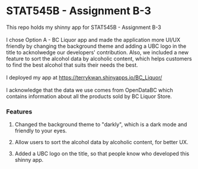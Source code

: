 # STAT545B - Assignment B-3

This repo holds my shinny app for STAT545B - Assignment B-3
<br><br>
I chose Option A - BC Liquor app and made the application more UI/UX friendly by changing the background theme and adding a UBC logo in the title to acknolwedge our developers' contribution. Also, we included a new feature to sort the alcohol data by alcoholic content, which helps customers to find the best alcohol that suits their needs the best.
<br><br>
I deployed my app at https://terrykwan.shinyapps.io/BC_Liquor/
<br><br>
I acknowledge that the data we use comes from OpenDataBC which contains information about all the products sold by BC Liquor Store.

### Features

1. Changed the background theme to "darkly", which is a dark mode and friendly to your eyes.

2. Allow users to sort the alcohol data by alcoholic content, for better UX.

3. Added a UBC logo on the title, so that people know who developed this shinny app.

